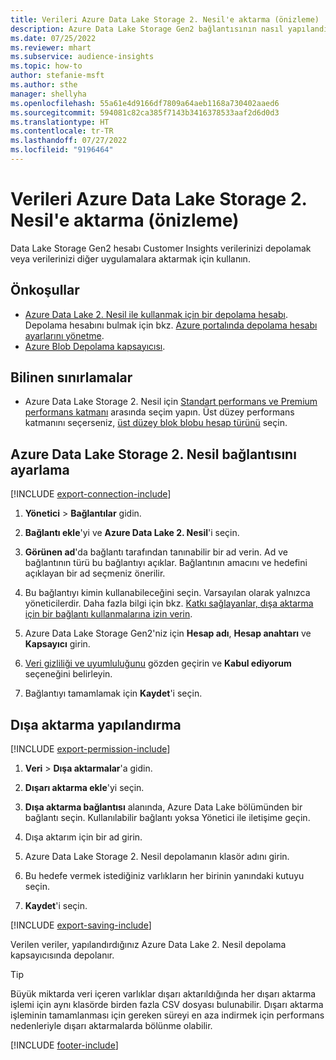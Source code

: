 ```yaml
---
title: Verileri Azure Data Lake Storage 2. Nesil'e aktarma (önizleme)
description: Azure Data Lake Storage Gen2 bağlantısının nasıl yapılandırılacağını öğrenin.
ms.date: 07/25/2022
ms.reviewer: mhart
ms.subservice: audience-insights
ms.topic: how-to
author: stefanie-msft
ms.author: sthe
manager: shellyha
ms.openlocfilehash: 55a61e4d9166df7809a64aeb1168a730402aaed6
ms.sourcegitcommit: 594081c82ca385f7143b3416378533aaf2d6d0d3
ms.translationtype: HT
ms.contentlocale: tr-TR
ms.lasthandoff: 07/27/2022
ms.locfileid: "9196464"
---
```

# <a name="export-data-to-azure-data-lake-storage-gen2-preview"></a>Verileri Azure Data Lake Storage 2. Nesil'e aktarma (önizleme)

Data Lake Storage Gen2 hesabı Customer Insights verilerinizi depolamak veya verilerinizi diğer uygulamalara aktarmak için kullanın.

## <a name="prerequisites"></a>Önkoşullar

- [Azure Data Lake 2. Nesil ile kullanmak için bir depolama hesabı](/azure/storage/blobs/create-data-lake-storage-account). Depolama hesabını bulmak için bkz. [Azure portalında depolama hesabı ayarlarını yönetme](/azure/storage/common/storage-account-manage).
- [Azure Blob Depolama kapsayıcısı](/azure/storage/blobs/storage-quickstart-blobs-portal#create-a-container).

## <a name="known-limitations"></a>Bilinen sınırlamalar

- Azure Data Lake Storage 2. Nesil için [Standart performans ve Premium performans katmanı](/azure/storage/blobs/create-data-lake-storage-account) arasında seçim yapın. Üst düzey performans katmanını seçerseniz, [üst düzey blok blobu hesap türünü](/azure/storage/common/storage-account-overview#types-of-storage-accounts) seçin.

## <a name="set-up-connection-to-azure-data-lake-storage-gen2"></a>Azure Data Lake Storage 2. Nesil bağlantısını ayarlama

[!INCLUDE [export-connection-include](includes/export-connection-admn.md)]

1. **Yönetici** > **Bağlantılar** gidin.

1. **Bağlantı ekle**'yi ve **Azure Data Lake 2. Nesil**'i seçin.

1. **Görünen ad**'da bağlantı tarafından tanınabilir bir ad verin. Ad ve bağlantının türü bu bağlantıyı açıklar. Bağlantının amacını ve hedefini açıklayan bir ad seçmeniz önerilir.

1. Bu bağlantıyı kimin kullanabileceğini seçin. Varsayılan olarak yalnızca yöneticilerdir. Daha fazla bilgi için bkz. [Katkı sağlayanlar, dışa aktarma için bir bağlantı kullanmalarına izin verin](connections.md#allow-contributors-to-use-a-connection-for-exports).

1. Azure Data Lake Storage Gen2'niz için **Hesap adı**, **Hesap anahtarı** ve **Kapsayıcı** girin.

1. [Veri gizliliği ve uyumluluğunu](connections.md#data-privacy-and-compliance) gözden geçirin ve **Kabul ediyorum** seçeneğini belirleyin.

1. Bağlantıyı tamamlamak için **Kaydet**'i seçin.

## <a name="configure-an-export"></a>Dışa aktarma yapılandırma

[!INCLUDE [export-permission-include](includes/export-permission.md)]

1. **Veri** > **Dışa aktarmalar**'a gidin.

1. **Dışarı aktarma ekle**'yi seçin.

1. **Dışa aktarma bağlantısı** alanında, Azure Data Lake bölümünden bir bağlantı seçin. Kullanılabilir bağlantı yoksa Yönetici ile iletişime geçin.

1. Dışa aktarım için bir ad girin.

1. Azure Data Lake Storage 2. Nesil depolamanın klasör adını girin.

1. Bu hedefe vermek istediğiniz varlıkların her birinin yanındaki kutuyu seçin.

1. **Kaydet**'i seçin.

[!INCLUDE [export-saving-include](includes/export-saving.md)]

Verilen veriler, yapılandırdığınız Azure Data Lake 2. Nesil depolama kapsayıcısında depolanır.

> [!TIP]
> Büyük miktarda veri içeren varlıklar dışarı aktarıldığında her dışarı aktarma işlemi için aynı klasörde birden fazla CSV dosyası bulunabilir. Dışarı aktarma işleminin tamamlanması için gereken süreyi en aza indirmek için performans nedenleriyle dışarı aktarmalarda bölünme olabilir.

[!INCLUDE [footer-include](includes/footer-banner.md)]
